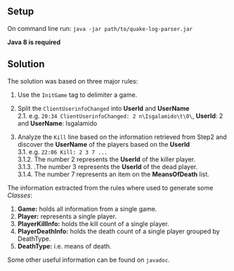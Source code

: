Setup
----------------------------------------------------------
On command line run: `java -jar path/to/quake-log-parser.jar`

**Java 8 is required**


Solution
----------------------------------------------------------
The solution was based on three major rules:

1. Use the `InitGame` tag to delimiter a game.

2. Split the `ClientUserinfoChanged` into **UserId** and **UserName** <br />
		2.1. e.g. `20:34 ClientUserinfoChanged: 2 n\Isgalamido\t\0\`, **UserId**: 2 and **UserName**: Isgalamido

3. Analyze the `Kill` line based on the information retrieved from Step2 and discover the **UserName** of the players based on the **UserId**<br />
		3.1. e.g. `22:06 Kill: 2 3 7 ...`<br />
				3.1.2. The number 2 represents the **UserId** of the killer player.<br />
				3.1.3. .The number 3 represents the **UserId** of the dead player.<br />
				3.1.4. The number 7 represents an item on the  **MeansOfDeath** list.
				
The information extracted from the rules where used to generate some *Classes*:				
1. **Game:** holds all information from a single game.
2. **Player:** represents a single player.
3. **PlayerKillInfo:** holds the kill count of a single player.
4. **PlayerDeathInfo:** holds the death count of a single player grouped by DeathType.
5. **DeathType:** i.e. means of death.

Some other useful information can be found on `javadoc`.